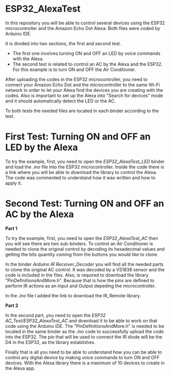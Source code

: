 # ESP32_AlexaTest
In this repository you will be able to control several devices using the ESP32 microcontroller and the Amazon Echo Dot Alexa. Both files were coded by Arduino IDE. 

It is divided into two sections, the first and second test. 
* The first one involves turning ON and OFF an LED by voice commands with the Alexa.
* The second test is related to control an AC by the Alexa and the ESP32. For this example is to turn ON and OFF the Air Conditioner.

After uploading the codes in the ESP32 microcontroller, you need to connect your Amazon Echo Dot and the microcontroller to the same Wi-Fi network in order to let your Alexa find the devices you are creating with the codes. Also is important to set up the Alexa into "Search for devices" mode and it should automatically detect the LED or the AC.

To both tests the needed files are located in each binder according to the test.

# First Test: Turning ON and OFF an LED by the Alexa 
To try the example, first, you need to open the _ESP32_AlexaTest_LED_ binder and load the _.ino_ file into the ESP32 microcontroller. Inside the code there is a link where you will be able to download the library to control the Alexa.
The code was commented to understand how it was written and how to apply it.

# Second Test: Turning ON and OFF an AC by the Alexa 
**Part 1**

To try the example, first, you need to open the _ESP32_AlexaTest_AC_ then you will see there are two sub-binders. To control an Air Conditioner is needed to clone the original control by decoding its hexadecimal values and getting the bits quantity coming from the buttons you would like to clone.

In the binder _Arduino IR Receiver_Decoder_ you will find all the needed parts to clone the original AC control. It was decoded by a VS1838 sensor and the code is included in the files. Also, is required to download the library "PinDefinitionsAndMore.h". Because that is how the pins are defined to perform IR actions as an Input and Output depeding the microcontroller.

In the _.ino_ file I added the link to download the IR_Remote library.

**Part 2**

In the second part, you need to open the _ESP32 AC_Test/ESP32_AlexaTest_AC_ and download it to be able to work on that code using the Arduino IDE. The "PinDefinitionsAndMore.h" is needed to be located in the same binder as the _.ino_ code to successfully upload the code into the ESP32. The pin that will be used to connect the IR diode will be the D4 in the ESP32, as the library establishes.

Finally that is all you need to be able to understand how you can be able to control any digital device by making voice commands to turn ON and OFF devices. With the Alexa library there is a maximum of 10 devices to create in the Alexa app.


